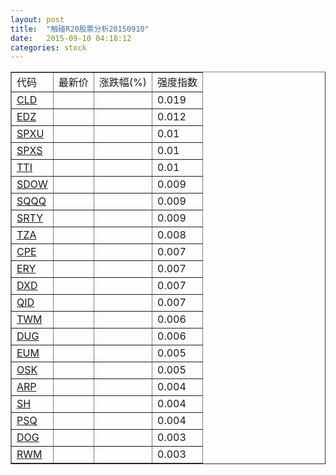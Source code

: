 ```yaml
---
layout: post
title:  "触碰R20股票分析20150910"
date:   2015-09-10 04:18:12
categories: stock
---
```

<script type="text/javascript">
var stockList = []
stockList.push('gb_cld');
stockList.push('gb_edz');
stockList.push('gb_spxu');
stockList.push('gb_spxs');
stockList.push('gb_tti');
stockList.push('gb_sdow');
stockList.push('gb_sqqq');
stockList.push('gb_srty');
stockList.push('gb_tza');
stockList.push('gb_cpe');
stockList.push('gb_ery');
stockList.push('gb_dxd');
stockList.push('gb_qid');
stockList.push('gb_twm');
stockList.push('gb_dug');
stockList.push('gb_eum');
stockList.push('gb_osk');
stockList.push('gb_arp');
stockList.push('gb_sh');
stockList.push('gb_psq');
stockList.push('gb_dog');
stockList.push('gb_rwm');
</script>

<table border="1">
 <tr>
 <td>代码</td>
  <td>最新价</td>
  <td>涨跌幅(%)</td>
 <td>强度指数</td>
</tr>
  <tr id="cld"><td><a href="http://stock.finance.sina.com.cn/usstock/quotes/CLD.html" target="_blank">CLD</a></td><td></td><td></td><td>0.019</td></tr>
  <tr id="edz"><td><a href="http://stock.finance.sina.com.cn/usstock/quotes/EDZ.html" target="_blank">EDZ</a></td><td></td><td></td><td>0.012</td></tr>
  <tr id="spxu"><td><a href="http://stock.finance.sina.com.cn/usstock/quotes/SPXU.html" target="_blank">SPXU</a></td><td></td><td></td><td>0.01</td></tr>
  <tr id="spxs"><td><a href="http://stock.finance.sina.com.cn/usstock/quotes/SPXS.html" target="_blank">SPXS</a></td><td></td><td></td><td>0.01</td></tr>
  <tr id="tti"><td><a href="http://stock.finance.sina.com.cn/usstock/quotes/TTI.html" target="_blank">TTI</a></td><td></td><td></td><td>0.01</td></tr>
  <tr id="sdow"><td><a href="http://stock.finance.sina.com.cn/usstock/quotes/SDOW.html" target="_blank">SDOW</a></td><td></td><td></td><td>0.009</td></tr>
  <tr id="sqqq"><td><a href="http://stock.finance.sina.com.cn/usstock/quotes/SQQQ.html" target="_blank">SQQQ</a></td><td></td><td></td><td>0.009</td></tr>
  <tr id="srty"><td><a href="http://stock.finance.sina.com.cn/usstock/quotes/SRTY.html" target="_blank">SRTY</a></td><td></td><td></td><td>0.009</td></tr>
  <tr id="tza"><td><a href="http://stock.finance.sina.com.cn/usstock/quotes/TZA.html" target="_blank">TZA</a></td><td></td><td></td><td>0.008</td></tr>
  <tr id="cpe"><td><a href="http://stock.finance.sina.com.cn/usstock/quotes/CPE.html" target="_blank">CPE</a></td><td></td><td></td><td>0.007</td></tr>
  <tr id="ery"><td><a href="http://stock.finance.sina.com.cn/usstock/quotes/ERY.html" target="_blank">ERY</a></td><td></td><td></td><td>0.007</td></tr>
  <tr id="dxd"><td><a href="http://stock.finance.sina.com.cn/usstock/quotes/DXD.html" target="_blank">DXD</a></td><td></td><td></td><td>0.007</td></tr>
  <tr id="qid"><td><a href="http://stock.finance.sina.com.cn/usstock/quotes/QID.html" target="_blank">QID</a></td><td></td><td></td><td>0.007</td></tr>
  <tr id="twm"><td><a href="http://stock.finance.sina.com.cn/usstock/quotes/TWM.html" target="_blank">TWM</a></td><td></td><td></td><td>0.006</td></tr>
  <tr id="dug"><td><a href="http://stock.finance.sina.com.cn/usstock/quotes/DUG.html" target="_blank">DUG</a></td><td></td><td></td><td>0.006</td></tr>
  <tr id="eum"><td><a href="http://stock.finance.sina.com.cn/usstock/quotes/EUM.html" target="_blank">EUM</a></td><td></td><td></td><td>0.005</td></tr>
  <tr id="osk"><td><a href="http://stock.finance.sina.com.cn/usstock/quotes/OSK.html" target="_blank">OSK</a></td><td></td><td></td><td>0.005</td></tr>
  <tr id="arp"><td><a href="http://stock.finance.sina.com.cn/usstock/quotes/ARP.html" target="_blank">ARP</a></td><td></td><td></td><td>0.004</td></tr>
  <tr id="sh"><td><a href="http://stock.finance.sina.com.cn/usstock/quotes/SH.html" target="_blank">SH</a></td><td></td><td></td><td>0.004</td></tr>
  <tr id="psq"><td><a href="http://stock.finance.sina.com.cn/usstock/quotes/PSQ.html" target="_blank">PSQ</a></td><td></td><td></td><td>0.004</td></tr>
  <tr id="dog"><td><a href="http://stock.finance.sina.com.cn/usstock/quotes/DOG.html" target="_blank">DOG</a></td><td></td><td></td><td>0.003</td></tr>
  <tr id="rwm"><td><a href="http://stock.finance.sina.com.cn/usstock/quotes/RWM.html" target="_blank">RWM</a></td><td></td><td></td><td>0.003</td></tr>
</table>

